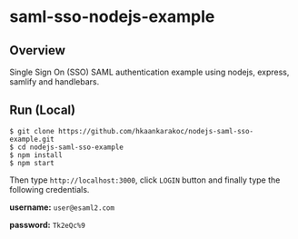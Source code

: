 # saml-sso-nodejs-example

## Overview

Single Sign On (SSO) SAML authentication example using nodejs, express, samlify and handlebars.

## Run (Local)

```
$ git clone https://github.com/hkaankarakoc/nodejs-saml-sso-example.git
$ cd nodejs-saml-sso-example
$ npm install
$ npm start
```

Then type `http://localhost:3000`, click `LOGIN` button and finally type the following credentials.

**username:** `user@esaml2.com`

**password:** `Tk2eQc%9`
